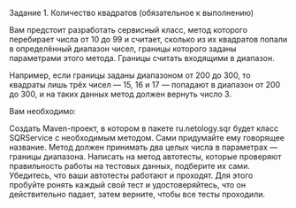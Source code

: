 Задание 1. Количество квадратов (обязательное к выполнению)

Вам предстоит разработать сервисный класс, метод которого перебирает числа от 10 до 99 и считает, сколько из их квадратов попали в определённый диапазон чисел, границы которого заданы параметрами этого метода. Границы считать входящими в диапазон.

Например, если границы заданы диапазоном от 200 до 300, то квадраты лишь трёх чисел — 15, 16 и 17 — попадают в диапазон от 200 до 300, и на таких данных метод должен вернуть число 3.

Вам необходимо:

Создать Maven-проект, в котором в пакете ru.netology.sqr будет класс SQRService с необходимым методом. Сами придумайте ему говорящее название.
Метод должен принимать два целых числа в параметрах — границы диапазона.
Написать на метод автотесты, которые проверяют правильность работы на тестовых данных, подберите их сами.
Убедитесь, что ваши автотесты работают и проходят. Для этого пробуйте ронять каждый свой тест и удостоверяйтесь, что он действительно падает, затем верните, чтобы все тесты проходили.